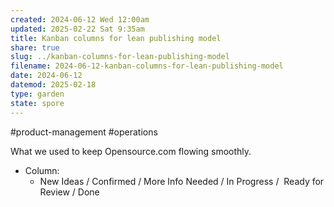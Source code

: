 ```yaml
---
created: 2024-06-12 Wed 12:00am
updated: 2025-02-22 Sat 9:35am
title: Kanban columns for lean publishing model
share: true
slug: ../kanban-columns-for-lean-publishing-model
filename: 2024-06-12-kanban-columns-for-lean-publishing-model
date: 2024-06-12
datemod: 2025-02-18
type: garden
state: spore
---
```


#product-management #operations

What we used to keep Opensource.com flowing smoothly.

- Column:
	- New Ideas / Confirmed / More Info Needed / In Progress /  Ready for Review / Done
